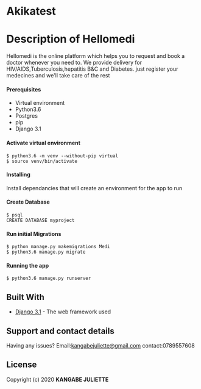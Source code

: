 # Akikatest
# Description of Hellomedi
Hellomedi is the online platform  which helps you to request and book a doctor whenever you need to. We provide delivery for HIV/AIDS,Tuberculosis,hepatitis B&amp;C and Diabetes. just register your medecines and we'll take care of the rest

 #### Prerequisites

* Virtual environment
* Python3.6
* Postgres
* pip
* Django 3.1

#### Activate virtual environment

```
$ python3.6 -m venv --without-pip virtual 
$ source venv/bin/activate
``` 

 #### Installing

Install dependancies that will create an environment for the app to run

#### Create Database
```
$ psql
CREATE DATABASE myproject
```

 #### Run initial Migrations
```
$ python manage.py makemigrations Medi
$ python3.6 manage.py migrate
```

#### Running the app
```
$ python3.6 manage.py runserver
```
## Built With 

* [Django 3.1](https://docs.djangoproject.com/en/3.1/) - The web framework used

## Support and contact details

Having any issues?
Email:kangabejuliette@gmail.com
contact:0789557608


## License
Copyright (c) 2020 **KANGABE JULIETTE**
